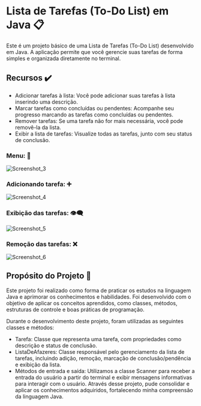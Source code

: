 # Lista de Tarefas (To-Do List) em Java 📋
Este é um projeto básico de uma Lista de Tarefas (To-Do List) desenvolvido em Java. A aplicação permite que você gerencie suas tarefas de forma simples e organizada diretamente no terminal.

## Recursos ✔️
- Adicionar tarefas à lista: Você pode adicionar suas tarefas à lista inserindo uma descrição.
- Marcar tarefas como concluídas ou pendentes: Acompanhe seu progresso marcando as tarefas como concluídas ou pendentes.
- Remover tarefas: Se uma tarefa não for mais necessária, você pode removê-la da lista.
- Exibir a lista de tarefas: Visualize todas as tarefas, junto com seu status de conclusão.

### Menu: 🧾

![Screenshot_3](https://github.com/reissjoao/lista-de-tarefas/assets/106037010/4fa9186d-fdda-48e8-841a-27ece6e87885)

### Adicionando tarefa: ➕

![Screenshot_4](https://github.com/reissjoao/lista-de-tarefas/assets/106037010/c77a011a-80eb-4c93-9cd7-ad9a83f01e30)

### Exibição das tarefas: 👁️‍🗨️

![Screenshot_5](https://github.com/reissjoao/lista-de-tarefas/assets/106037010/5b0b8ef1-3a82-42e1-80d6-f8e2577b846c)

### Remoção das tarefas: ❌

![Screenshot_6](https://github.com/reissjoao/lista-de-tarefas/assets/106037010/4472847c-20de-42f3-976a-20f5a618107f)


## Propósito do Projeto 📖
Este projeto foi realizado como forma de praticar os estudos na linguagem Java e aprimorar os conhecimentos e habilidades. Foi desenvolvido com o objetivo de aplicar os conceitos aprendidos, como classes, métodos, estruturas de controle e boas práticas de programação.

Durante o desenvolvimento deste projeto, foram utilizadas as seguintes classes e métodos:

- Tarefa: Classe que representa uma tarefa, com propriedades como descrição e status de conclusão.
- ListaDeAfazeres: Classe responsável pelo gerenciamento da lista de tarefas, incluindo adição, remoção, marcação de conclusão/pendência e exibição da lista.
- Métodos de entrada e saída: Utilizamos a classe Scanner para receber a entrada do usuário a partir do terminal e exibir mensagens informativas para interagir com o usuário.
Através desse projeto, pude consolidar e aplicar os conhecimentos adquiridos, fortalecendo minha compreensão da linguagem Java.
